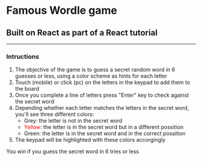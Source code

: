 # Famous Wordle game 
## Built on React as part of a React tutorial
---
### Intructions
1. The objective of the game is to guess a secret random word in 6 guesses or less, using a color scheme as hints for each letter
2. Touch (mobile) or click (pc) on the letters in the keypad to add them to the board
3. Once you complete a line of letters press "Enter" key to check against the secret word
4. Depending whether each letter matches the letters in the secret word, you'll see three different colors:
    - Grey: the letter is not in the secret word
    - <span style="color:red">Yellow</span>: the letter is in the secret word but in a different possition
    - Green: the letter is in the secret word and in the correct possition
5. The keypad will be highlighted with these colors accorgingly

You win if you guess the secret word in 6 tries or less
